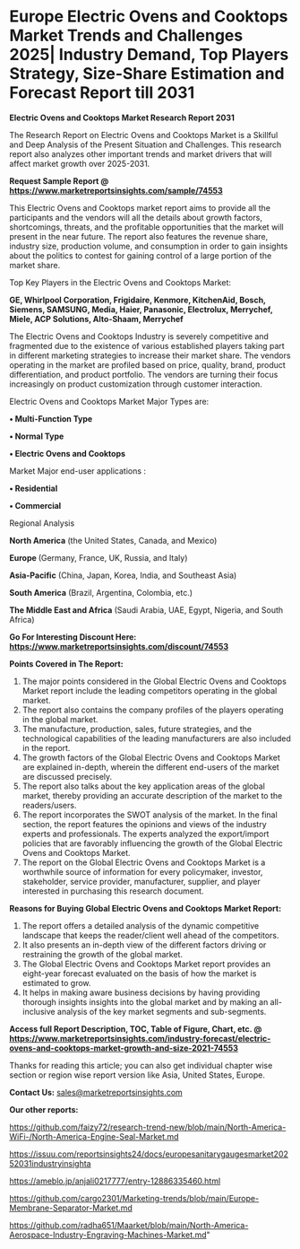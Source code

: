   # Europe Electric Ovens and Cooktops Market Trends and Challenges 2025| Industry Demand, Top Players Strategy, Size-Share Estimation and Forecast Report till 2031

<strong>Electric Ovens and Cooktops Market Research Report 2031</strong>

The Research Report on Electric Ovens and Cooktops Market is a Skillful and Deep Analysis of the Present Situation and Challenges. This research report also analyzes other important trends and market drivers that will affect market growth over 2025-2031.

<strong>Request Sample Report @ <a href=https://www.marketreportsinsights.com/sample/74553>https://www.marketreportsinsights.com/sample/74553</a></strong>

This Electric Ovens and Cooktops market report aims to provide all the participants and the vendors will all the details about growth factors, shortcomings, threats, and the profitable opportunities that the market will present in the near future. The report also features the revenue share, industry size, production volume, and consumption in order to gain insights about the politics to contest for gaining control of a large portion of the market share.

Top Key Players in the Electric Ovens and Cooktops Market:

<strong>GE, Whirlpool Corporation, Frigidaire, Kenmore, KitchenAid, Bosch, Siemens, SAMSUNG, Media, Haier, Panasonic, Electrolux, Merrychef, Miele, ACP Solutions, Alto-Shaam, Merrychef</strong>

The Electric Ovens and Cooktops Industry is severely competitive and fragmented due to the existence of various established players taking part in different marketing strategies to increase their market share. The vendors operating in the market are profiled based on price, quality, brand, product differentiation, and product portfolio. The vendors are turning their focus increasingly on product customization through customer interaction.

Electric Ovens and Cooktops Market Major Types are:

<strong>• Multi-Function Type

• Normal Type

• Electric Ovens and Cooktops</strong>

Market Major end-user applications :

<strong>• Residential

• Commercial</strong>

Regional Analysis

</u><strong><b>North America</b></strong> (the United States, Canada, and Mexico)

<strong><b>Europe </b></strong>(Germany, France, UK, Russia, and Italy)

<strong><b>Asia-Pacific</b></strong> (China, Japan, Korea, India, and Southeast Asia)

<strong><b>South America</b></strong> (Brazil, Argentina, Colombia, etc.)

<strong><b>The Middle East and Africa</b></strong> (Saudi Arabia, UAE, Egypt, Nigeria, and South Africa)

<strong>Go For Interesting Discount Here: <a href=https://www.marketreportsinsights.com/discount/74553>https://www.marketreportsinsights.com/discount/74553</a></strong>

<strong>Points Covered in The Report:</strong>
<ol>
  <li>The major points considered in the Global Electric Ovens and Cooktops Market report include the leading competitors operating in the global market.</li>
  <li>The report also contains the company profiles of the players operating in the global market.</li>
  <li>The manufacture, production, sales, future strategies, and the technological capabilities of the leading manufacturers are also included in the report.</li>
  <li>The growth factors of the Global Electric Ovens and Cooktops Market are explained in-depth, wherein the different end-users of the market are discussed precisely.</li>
  <li>The report also talks about the key application areas of the global market, thereby providing an accurate description of the market to the readers/users.</li>
  <li>The report incorporates the SWOT analysis of the market. In the final section, the report features the opinions and views of the industry experts and professionals. The experts analyzed the export/import policies that are favorably influencing the growth of the Global Electric Ovens and Cooktops Market.</li>
  <li>The report on the Global Electric Ovens and Cooktops Market is a worthwhile source of information for every policymaker, investor, stakeholder, service provider, manufacturer, supplier, and player interested in purchasing this research document.</li>
</ol>
<strong>Reasons for Buying Global Electric Ovens and Cooktops Market Report:</strong>

<ol>
  <li>The report offers a detailed analysis of the dynamic competitive landscape that keeps the reader/client well ahead of the competitors.</li>
  <li>It also presents an in-depth view of the different factors driving or restraining the growth of the global market.</li>
  <li>The Global Electric Ovens and Cooktops Market report provides an eight-year forecast evaluated on the basis of how the market is estimated to grow.</li>
  <li>It helps in making aware business decisions by having providing thorough insights insights into the global market and by making an all-inclusive analysis of the key market segments and sub-segments.</li>
</ol>
<strong>Access full Report Description, TOC, Table of Figure, Chart, etc. @ <a href=https://www.marketreportsinsights.com/industry-forecast/electric-ovens-and-cooktops-market-growth-and-size-2021-74553>https://www.marketreportsinsights.com/industry-forecast/electric-ovens-and-cooktops-market-growth-and-size-2021-74553</a></strong>


Thanks for reading this article; you can also get individual chapter wise section or region wise report version like Asia, United States, Europe.

<strong>Contact Us:</strong>
sales@marketreportsinsights.com

<strong>Our other reports:</strong>

<a href=https://github.com/faizy72/research-trend-new/blob/main/North-America-WiFi-/North-America-Engine-Seal-Market.md>https://github.com/faizy72/research-trend-new/blob/main/North-America-WiFi-/North-America-Engine-Seal-Market.md</a>

<a href=https://issuu.com/reportsinsights24/docs/europesanitarygaugesmarket20252031industryinsighta>https://issuu.com/reportsinsights24/docs/europesanitarygaugesmarket20252031industryinsighta</a>

<a href=https://ameblo.jp/anjali0217777/entry-12886335460.html>https://ameblo.jp/anjali0217777/entry-12886335460.html</a>

<a href=https://github.com/cargo2301/Marketing-trends/blob/main/Europe-Membrane-Separator-Market.md>https://github.com/cargo2301/Marketing-trends/blob/main/Europe-Membrane-Separator-Market.md</a>

<a href=https://github.com/radha651/Maarket/blob/main/North-America-Aerospace-Industry-Engraving-Machines-Market.md>https://github.com/radha651/Maarket/blob/main/North-America-Aerospace-Industry-Engraving-Machines-Market.md</a>"
